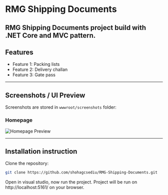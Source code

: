 # RMG Shipping Documents

RMG Shipping Documents project build with .NET Core and MVC pattern.
---

## Features

- Feature 1: Packing lists
- Feature 2: Delivery challan
- Feature 3: Gate pass

---

## Screenshots / UI Preview

Screenshots are stored in `wwwroot/screenshots` folder:

### Homepage
![Homepage Preview](wwwroot/screenshots/homepage_preview.png)


---

## Installation instruction

Clone the repository:

```bash
git clone https://github.com/shohagcsediu/RMG-Shipping-Documents.git
```

Open in visual studio, now run the project. Project will be run on http://localhost:5161/ on your browser.
